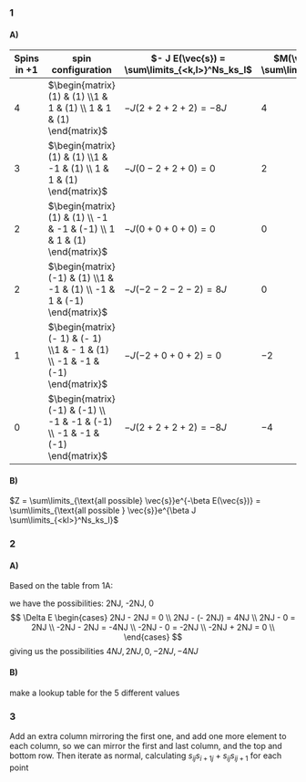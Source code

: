 ### 1

#### A)

| Spins in +1 | spin configuration                                           | $- J E(\vec{s}) = \sum\limits_{<k,l>}^Ns_ks_l$ | $M(\vec{s}) = \sum\limits_i^Ns_i$ | degeneracy |
| ----------- | ------------------------------------------------------------ | ---------------------------------------------- | --------------------------------- | ---------- |
| $4$         | $\begin{matrix} (1) & (1) \\1 & 1 & (1) \\ 1 & 1 & (1) \end{matrix}$ | $-J(2+2+2+2) = -8J$                            | $4$                               | $1$        |
| $3$         | $\begin{matrix} (1) & (1) \\1 & -1 & (1) \\ 1 & 1 & (1) \end{matrix}$ | $-J(0 -2 + 2 + 0) = 0$                         | $2$                               | $4$        |
| 2           | $\begin{matrix} (1) & (1) \\ -1 & -1 & (-1) \\ 1 & 1 & (1) \end{matrix}$ | $-J(0 + 0 + 0 + 0) = 0$                        | 0                                 | 4          |
| $2$         | $\begin{matrix} (-1) & (1) \\1 & -1 & (1) \\ -1 & 1 & (-1) \end{matrix}$ | $-J(-2-2-2-2)= 8J$                             | $0$                               | $2$        |
| $1$         | $\begin{matrix} (- 1) & (- 1) \\1 & - 1 & (1) \\ -1 & -1 & (-1) \end{matrix}$ | $-J(-2+0 + 0 + 2) = 0$                         | $-2$                              | $4$        |
| $0$         | $\begin{matrix} (-1) & (-1) \\ -1 & -1 & (-1) \\ -1 & -1 & (-1) \end{matrix}$ | $-J(2+2+2+2) = -8J$                            | $-4$                              | $1$        |

#### B)

$Z = \sum\limits_{\text{all possible} \vec{s}}e^{-\beta E(\vec{s})} = \sum\limits_{\text{all possible } \vec{s}}e^{\beta J \sum\limits_{<kl>}^Ns_ks_l}$



### 2

#### A)

Based on the table from 1A:

we have the possibilities: 2NJ, -2NJ, 0
$$
\Delta E
\begin{cases}
2NJ - 2NJ = 0 \\
2NJ - (- 2NJ) = 4NJ \\
2NJ - 0 = 2NJ \\
-2NJ - 2NJ = -4NJ \\
-2NJ - 0 = -2NJ \\
-2NJ + 2NJ = 0 \\
\end{cases}
$$
giving us the possibilities $4NJ, 2NJ, 0, -2NJ, -4NJ$



#### B)

make a lookup table for the 5 different values

### 3

Add an extra column mirroring the first one, and add one more element to each column, so we can mirror the first and last column, and the top and bottom row. Then iterate as normal, calculating $s_{i j}s_{i+1 j} + s_{ij}s_{i j+1}$ for each point